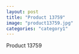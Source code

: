 ```yaml
---
layout: post
title: "Product 13759"
image: "product13759.jpg"
categories: "category1"
---
```

Product 13759
